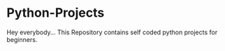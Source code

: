 # Python-Projects
Hey everybody... This Repository contains self coded python projects for beginners.
